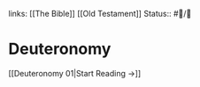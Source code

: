 links: [[The Bible]] [[Old Testament]]
Status:: #📖/🚰
# Deuteronomy

[[Deuteronomy 01|Start Reading →]]
